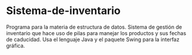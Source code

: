 # Sistema-de-inventario
Programa para la materia de estructura de datos.
Sistema de gestión de inventario que hace uso de pilas para manejar los productos y sus fechas de caducidad.
Usa el lenguaje Java y el paquete Swing para la interfaz gráfica.
